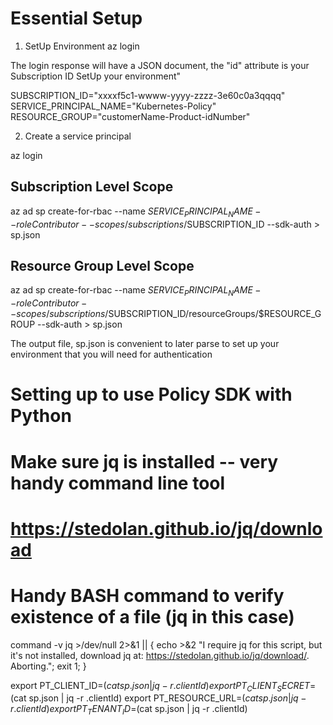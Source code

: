 # Essential Setup

1. SetUp Environment
az login

The login response will have a JSON document, the "id" attribute is your Subscription ID
SetUp your environment"

SUBSCRIPTION_ID="xxxxf5c1-wwww-yyyy-zzzz-3e60c0a3qqqq"
SERVICE_PRINCIPAL_NAME="Kubernetes-Policy"
RESOURCE_GROUP="customerName-Product-idNumber"

2. Create a service principal

az login

## Subscription Level Scope
az ad sp create-for-rbac --name $SERVICE_PRINCIPAL_NAME --role Contributor --scopes /subscriptions/$SUBSCRIPTION_ID  --sdk-auth > sp.json

## Resource Group Level Scope
az ad sp create-for-rbac --name $SERVICE_PRINCIPAL_NAME --role Contributor --scopes /subscriptions/$SUBSCRIPTION_ID/resourceGroups/$RESOURCE_GROUP  --sdk-auth > sp.json

The output file, sp.json is convenient to later parse to set up your environment that you will need for authentication

# Setting up to use Policy SDK with Python

# Make sure jq is installed -- very handy command line tool
# https://stedolan.github.io/jq/download

# Handy BASH command to verify existence of a file (jq in this case)
command -v jq >/dev/null 2>&1 || { echo >&2 "I require jq for this script, but it's not installed, download jq at: https://stedolan.github.io/jq/download/.  Aborting."; exit 1; }


export PT_CLIENT_ID=$(cat sp.json | jq -r .clientId)
export PT_CLIENT_SECRET=$(cat sp.json | jq -r .clientId)
export PT_RESOURCE_URL=$(cat sp.json | jq -r .clientId)
export PT_TENANT_ID=$(cat sp.json | jq -r .clientId)